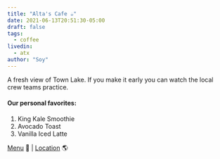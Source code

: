 ```yaml
---
title: "Alta's Cafe ☕️"
date: 2021-06-13T20:51:30-05:00
draft: false
tags:
  - coffee
livedin:
  - atx
author: "Soy"
---
```


A fresh view of Town Lake. If you make it early you can watch the local crew teams practice.

#### Our personal favorites:

1. King Kale Smoothie
2. Avocado Toast
3. Vanilla Iced Latte

[Menu](http://altascafe.com/menu-1) 📖  |  [Location](https://goo.gl/maps/pQ24YW7MG95ZXx1m6) 🌎
